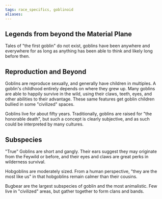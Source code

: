 ```yaml
---
tags: race_specifics, goblinoid
aliases:
---
```

## Legends from beyond the Material Plane
Tales of "the first goblin" do not exist, goblins have been anywhere and everywhere for as long as anything has been able to think and likely long before then.

## Reproduction and Beyond
Goblins are reproduce sexually, and generally have children in multiples. A goblin's childhood entirely depends on where they grew up. Many goblins are able to happily survive in the wild, using their claws, teeth, eyes, and other abilities to their advantage. These same features get goblin children bullied in some "civilized" spaces.

Goblins live for about fifty years. Traditionally, goblins are raised for "the honorable death", but such a concept is clearly subjective, and as such could be interpreted by many cultures.

## Subspecies
"True" Goblins are short and gangly. Their ears suggest they may originate from the Feywild or before, and their eyes and claws are great perks in wilderness survival.

Hobgoblins are moderately sized. From a human perspective, "they are the most like us" in that hobgoblins remain calmer than their cousins.

Bugbear are the largest subspecies of goblin and the most animalistic. Few live in "civilized" areas, but gather together to form clans and bands.